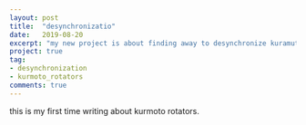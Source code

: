 ```yaml
---
layout: post
title:  "desynchronizatio"
date:   2019-08-20
excerpt: "my new project is about finding away to desynchronize kuramutu rotators ."
project: true
tag:
- desynchronization
- kurmoto_rotators
comments: true
---
```


this is my first time writing about kurmoto rotators.
